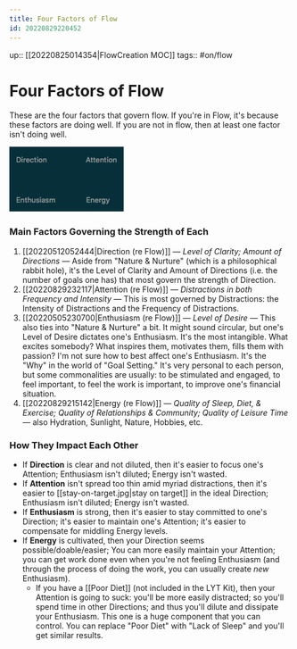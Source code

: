 ```yaml
---
title: Four Factors of Flow
id: 20220829220452
---
```

up:: [[20220825014354|FlowCreation MOC]]
tags:: #on/flow 

# Four Factors of Flow
These are the four factors that govern flow. If you're in Flow, it's because these factors are doing well. If you are not in flow, then at least one factor isn't doing well.

![](flow-four-factors.png)

### Main Factors Governing the Strength of Each

1. [[20220512052444|Direction (re Flow)]] — *Level of Clarity; Amount of Directions* — Aside from "Nature & Nurture" (which is a philosophical rabbit hole), it's the Level of Clarity and Amount of Directions (i.e. the number of goals one has) that most govern the strength of Direction.
2. [[20220829232117|Attention (re Flow)]] — *Distractions in both Frequency and Intensity* — This is most governed by Distractions: the Intensity of Distractions and the Frequency of Distractions.
3. [[20220505230700|Enthusiasm (re Flow)]] — *Level of Desire* — This also ties into "Nature & Nurture" a bit. It might sound circular, but one's Level of Desire dictates one's Enthusiasm. It's the most intangible. What excites somebody? What inspires them, motivates them, fills them with passion? I'm not sure how to best affect one's Enthusiasm. It's the "Why" in the world of "Goal Setting." It's very personal to each person, but some commonalities are usually: to be stimulated and engaged, to feel important, to feel the work is important, to improve one's financial situation.
4. [[20220829215142|Energy (re Flow)]] — *Quality of Sleep, Diet, & Exercise; Quality of Relationships & Community; Quality of Leisure Time* — also Hydration, Sunlight, Nature, Hobbies, etc. 

### How They Impact Each Other

- If **Direction** is clear and not diluted, then it's easier to focus one's Attention; Enthusiasm isn't diluted; Energy isn't wasted.
- If **Attention** isn't spread too thin amid myriad distractions, then it's easier to [[stay-on-target.jpg|stay on target]] in the ideal Direction; Enthusiasm isn't diluted; Energy isn't wasted.
- If **Enthusiasm** is strong, then it's easier to stay committed to one's Direction; it's easier to maintain one's Attention; it's easier to compensate for middling Energy levels.
- If **Energy** is cultivated, then your Direction seems possible/doable/easier; You can more easily maintain your Attention; you can get work done even when you're not feeling Enthusiasm (and through the process of doing the work, you can usually create *new* Enthusiasm).
  - If you have a [[Poor Diet]] (not included in the LYT Kit), then your Attention is going to suck: you'll be more easily distracted; so you'll spend time in other Directions; and thus you'll dilute and dissipate your Enthusiasm. This one is a huge component that you can control. You can replace "Poor Diet" with "Lack of Sleep" and you'll get similar results.